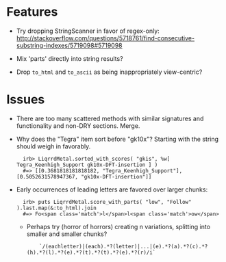 # Features

* Try dropping StringScanner in favor of regex-only: http://stackoverflow.com/questions/5718761/find-consecutive-substring-indexes/5719098#5719098

* Mix 'parts' directly into string results?

* Drop `to_html` and `to_ascii` as being inappropriately view-centric?

# Issues

* There are too many scattered methods with similar signatures and functionality and non-DRY sections. Merge.

* Why does the "Tegra" item sort before "gk10x"? Starting with the string should weigh in favorably.
    
        irb> LiqrrdMetal.sorted_with_scores( "gkis", %w[ Tegra_Keenhigh_Support gk10x-DFT-insertion ] )
        #=> [[0.3681818181818182, "Tegra_Keenhigh_Support"], [0.5052631578947367, "gk10x-DFT-insertion"]]

* Early occurrences of leading letters are favored over larger chunks:

        irb> puts LiqrrdMetal.score_with_parts( "low", "Follow" ).last.map(&:to_html).join
        #=> Fo<span class='match'>l</span>l<span class='match'>ow</span>

  * Perhaps try (horror of horrors) creating n variations, splitting into smaller and smaller chunks?

            `/(eachletter)|(each).*?(letter)|...|(e).*?(a).*?(c).*?(h).*?(l).*?(e).*?(t).*?(t).*?(e).*?(r)/i`